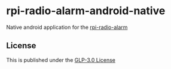 # rpi-radio-alarm-android-native

Native android application for the [rpi-radio-alarm](https://github.com/bb4L/rpi-radio-alarm)

## License

This is published under the [GLP-3.0 License](LICENSE)
